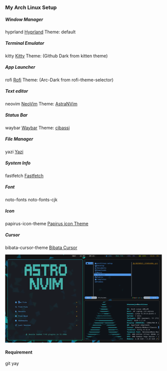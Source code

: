 ### My Arch Linux Setup
##### Window Manager
hyprland [Hyprland](https://hyprland.org/) 
Theme: default

##### Terminal Emulator
kitty [Kitty](https://sw.kovidgoyal.net/kitty/)
Theme: (Github Dark from kitten theme)

##### App Launcher
rofi [Rofi](https://github.com/davatorium/rofi) 
Theme: (Arc-Dark from rofi-theme-selector)

##### Text editor
neovim [NeoVim](https://neovim.io/) 
Theme: [AstraNVim](https://github.com/AstroNvim/AstroNvim)

##### Status Bar
waybar [Waybar](https://github.com/Alexays/Waybar) 
Theme: [cjbassi](https://github.com/cjbassi/config/tree/master/.config/waybar)

##### File Manager
yazi [Yazi](https://github.com/sxyazi/yazi)

##### System Info
fastfetch [Fastfetch](https://github.com/fastfetch-cli/fastfetch)

##### Font
noto-fonts noto-fonts-cjk

##### Icon
papirus-icon-theme [Papirus icon Theme](https://github.com/PapirusDevelopmentTeam/papirus-icon-theme)

##### Cursor
bibata-cursor-theme [Bibata Cursor](https://github.com/ful1e5/Bibata_Cursor)

![Showcase](showcase.png)

#### Requirement
git
yay
